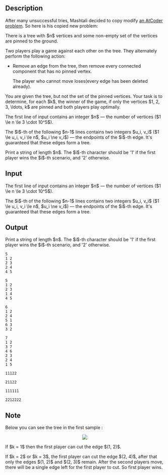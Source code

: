 ## Description

<div><p>After many unsuccessful tries, Mashtali decided to <span class="tex-font-style-striked">copy</span> modify <a href="https://atcoder.jp/contests/agc017/tasks/agc017_d">an AtCoder problem</a>. So here is his <span class="tex-font-style-striked">copied</span> new problem:</p><p>There is a tree with $n$ vertices and some non-empty set of the vertices are pinned to the ground.</p><p>Two players play a game against each other on the tree. They alternately perform the following action:</p><ul> <li> Remove an edge from the tree, then remove every connected component that has no pinned vertex.<p>The player who cannot move loses(every edge has been deleted already). </p></li></ul><p>You are given the tree, but not the set of the pinned vertices. Your task is to determine, for each $k$, the winner of the game, if only the vertices $1, 2, 3, \ldots, k$ are pinned and both players play optimally.</p></div><div class="input-specification"><p>The first line of input contains an integer $n$&nbsp;— the number of vertices ($1 \le n \le 3 \cdot 10^5$).</p><p>The $i$-th of the following $n-1$ lines contains two integers $u_i, v_i$ ($1 \le u_i, v_i \le n$, $u_i \ne v_i$)&nbsp;— the endpoints of the $i$-th edge. It's guaranteed that these edges form a tree.</p></div><div class="output-specification"><p>Print a string of length $n$. The $i$-th character should be '1' if the first player wins the $i$-th scenario, and '2' otherwise.</p></div>

## Input

<p>The first line of input contains an integer $n$&nbsp;— the number of vertices ($1 \le n \le 3 \cdot 10^5$).</p><p>The $i$-th of the following $n-1$ lines contains two integers $u_i, v_i$ ($1 \le u_i, v_i \le n$, $u_i \ne v_i$)&nbsp;— the endpoints of the $i$-th edge. It's guaranteed that these edges form a tree.</p>

## Output

<p>Print a string of length $n$. The $i$-th character should be '1' if the first player wins the $i$-th scenario, and '2' otherwise.</p>





```input1
5
1 2
2 3
2 4
4 5
```




```input2
5
1 2
2 3
1 4
4 5
```




```input3
6
1 2
2 4
5 1
6 3
3 2
```




```input4
7
1 2
3 7
4 6
2 3
2 4
1 5
```




```output1
11122
```




```output2
21122
```




```output3
111111
```




```output4
2212222
```



## Note

<p>Below you can see the tree in the first sample :</p><center> <img class="tex-graphics" src="file://PruIu1FX.png" style="max-width: 100.0%;max-height: 100.0%;"> </center><p>If $k = 1$ then the first player can cut the edge $(1, 2)$.</p><p>If $k = 2$ or $k = 3$, the first player can cut the edge $(2, 4)$, after that only the edges $(1, 2)$ and $(2, 3)$ remain. After the second players move, there will be a single edge left for the first player to cut. So first player wins.</p>
